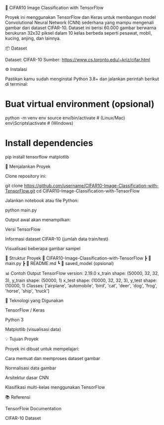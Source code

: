 🧠 CIFAR10 Image Classification with TensorFlow

Proyek ini menggunakan TensorFlow dan Keras untuk membangun model Convolutional Neural Network (CNN) sederhana yang mampu mengenali gambar dari dataset CIFAR-10. Dataset ini berisi 60.000 gambar berwarna berukuran 32x32 piksel dalam 10 kelas berbeda seperti pesawat, mobil, kucing, anjing, dan lainnya.

📦 Dataset

Dataset: CIFAR-10
Sumber: https://www.cs.toronto.edu/~kriz/cifar.html

⚙️ Instalasi

Pastikan kamu sudah menginstal Python 3.8+ dan jalankan perintah berikut di terminal:

# Buat virtual environment (opsional)
python -m venv env
source env/bin/activate   # (Linux/Mac)
env\Scripts\activate      # (Windows)

# Install dependencies
pip install tensorflow matplotlib

🚀 Menjalankan Proyek

Clone repository ini:

git clone https://github.com/username/CIFAR10-Image-Classification-with-TensorFlow.git
cd CIFAR10-Image-Classification-with-TensorFlow


Jalankan notebook atau file Python:

python main.py


Output awal akan menampilkan:

Versi TensorFlow

Informasi dataset CIFAR-10 (jumlah data train/test)

Visualisasi beberapa gambar sampel

🧩 Struktur Proyek
📂 CIFAR10-Image-Classification-with-TensorFlow
 ┣ 📜 main.py
 ┣ 📜 README.md
 ┗ 📂 saved_model (opsional)

📊 Contoh Output
TensorFlow version: 2.19.0
x_train shape: (50000, 32, 32, 3), y_train shape: (50000, 1)
x_test shape: (10000, 32, 32, 3), y_test shape: (10000, 1)
Classes: ['airplane', 'automobile', 'bird', 'cat', 'deer', 
          'dog', 'frog', 'horse', 'ship', 'truck']

🧠 Teknologi yang Digunakan

TensorFlow / Keras

Python 3

Matplotlib (visualisasi data)

💡 Tujuan Proyek

Proyek ini dibuat untuk mempelajari:

Cara memuat dan memproses dataset gambar

Normalisasi data gambar

Arsitektur dasar CNN

Klasifikasi multi-kelas menggunakan TensorFlow

📚 Referensi

TensorFlow Documentation

CIFAR-10 Dataset
